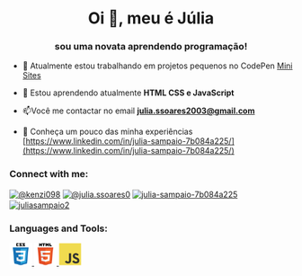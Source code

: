 <h1 align="center">Oi 👋, meu é Júlia</h1>
<h3 align="center">sou uma novata aprendendo programação!</h3>

- 🔭 Atualmente estou trabalhando em projetos pequenos no CodePen [Mini Sites](https://codepen.io/kenzi098)

- 🌱 Estou aprendendo atualmente **HTML CSS e JavaScript**

- 📫Você me contactar no email **julia.ssoares2003@gmail.com**

- 📄 Conheça um pouco das minha experiências [https://www.linkedin.com/in/julia-sampaio-7b084a225/](https://www.linkedin.com/in/julia-sampaio-7b084a225/)

<h3 align="left">Connect with me:</h3>
<p align="left">
<a href="https://codepen.io/kenzi098" target="blank"><img align="center" src="https://raw.githubusercontent.com/rahuldkjain/github-profile-readme-generator/master/src/images/icons/Social/codepen.svg" alt="@kenzi098" height="30" width="40" /></a>
<a href="https://instagram.com/julia.ssoares0" target="blank"><img align="center" src="https://raw.githubusercontent.com/rahuldkjain/github-profile-readme-generator/master/src/images/icons/Social/instagram.svg" alt="@julia.ssoares0" height="30" width="40" /></a>
<a href="https://linkedin.com/in/julia-sampaio-7b084a225" target="blank"><img align="center" src="https://raw.githubusercontent.com/rahuldkjain/github-profile-readme-generator/master/src/images/icons/Social/linked-in-alt.svg" alt="julia-sampaio-7b084a225" height="30" width="40" /></a>
<a href="https://www.behance.net/juliasampaio2" target="blank"><img align="center" src="https://raw.githubusercontent.com/rahuldkjain/github-profile-readme-generator/master/src/images/icons/Social/behance.svg" alt="juliasampaio2" height="30" width="40" /></a>
</p>

<h3 align="left">Languages and Tools:</h3>
<p align="left"> <a href="https://www.w3schools.com/css/" target="_blank" rel="noreferrer"> <img src="https://raw.githubusercontent.com/devicons/devicon/master/icons/css3/css3-original-wordmark.svg" alt="css3" width="40" height="40"/> </a> <a href="https://www.w3.org/html/" target="_blank" rel="noreferrer"> <img src="https://raw.githubusercontent.com/devicons/devicon/master/icons/html5/html5-original-wordmark.svg" alt="html5" width="40" height="40"/> </a> <a href="https://developer.mozilla.org/en-US/docs/Web/JavaScript" target="_blank" rel="noreferrer"> <img src="https://raw.githubusercontent.com/devicons/devicon/master/icons/javascript/javascript-original.svg" alt="javascript" width="40" height="40"/> </a> </p>

<!---
- 👋 Oi, meu nome é Julia
- 👀 Estou interessada na área de programação
- 🌱 Estou aprendendo atualmente HTML CSS e JavaScript
- 💞️ Eu quero conseguir novas oportunidades através da programação
- 📫 Meu e-mail para contato é: julia.ssoares2003@gmail.com e meu Instagram é: @julia.ssoares0


ssJulia0/ssJulia0 is a ✨ special ✨ repository because its `README.md` (this file) appears on your GitHub profile.
You can click the Preview link to take a look at your changes.
--->
